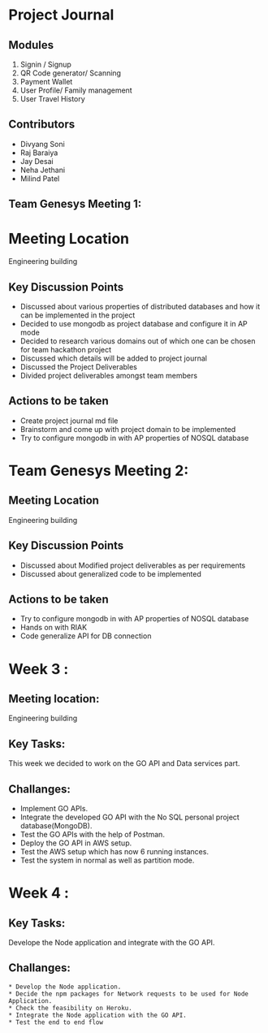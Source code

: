 # Project Journal

## Modules
1. Signin / Signup
2. QR Code generator/ Scanning
3. Payment Wallet
4. User Profile/ Family management
5. User Travel History

## Contributors
* Divyang Soni
* Raj Baraiya
* Jay Desai
* Neha Jethani
* Milind Patel

## Team Genesys Meeting 1:

# Meeting Location
Engineering building

## Key Discussion Points
* Discussed about various properties of distributed databases and how it can be implemented in the project
* Decided to use mongodb as project database and configure it in AP mode
* Decided to research various domains out of which one can be chosen for team hackathon project
* Discussed which details will be added to project journal
* Discussed the Project Deliverables 
* Divided project deliverables amongst team members

## Actions to be taken
* Create project journal md file
* Brainstorm and come up with project domain to be implemented
* Try to configure mongodb in with AP properties of NOSQL database


# Team Genesys Meeting 2:

## Meeting Location
Engineering building

## Key Discussion Points
* Discussed about Modified project deliverables as per requirements
* Discussed about generalized code to be implemented

## Actions to be taken
* Try to configure mongodb in with AP properties of NOSQL database
* Hands on with RIAK 
* Code generalize API for DB connection

# Week 3 :

## Meeting location:
Engineering building

## Key Tasks: 
This week we decided to work on the GO API and Data services part.

## Challanges: 
   * Implement GO APIs.
   * Integrate the developed GO API with the No SQL personal project database(MongoDB).
   * Test the GO APIs with the help of Postman.
   * Deploy the GO API in AWS setup.
   * Test the AWS setup which has now 6 running instances.
   * Test the system in normal as well as partition mode. 

# Week 4 :

## Key Tasks: 
Develope the Node application and integrate with the GO API. 
## Challanges: 
    * Develop the Node application.
    * Decide the npm packages for Network requests to be used for Node Application.
    * Check the feasibility on Heroku.
    * Integrate the Node application with the GO API.
    * Test the end to end flow
